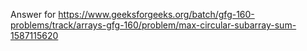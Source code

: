 Answer for https://www.geeksforgeeks.org/batch/gfg-160-problems/track/arrays-gfg-160/problem/max-circular-subarray-sum-1587115620
